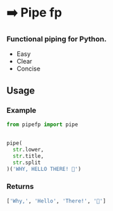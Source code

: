 # ➡️ Pipe fp

### Functional piping for Python.

- Easy
- Clear
- Concise

## Usage
### Example

```python
from pipefp import pipe


pipe(
  str.lower,
  str.title,
  str.split
)('WHY, HELLO THERE! 🐰')
``` 
### Returns

```python
['Why,', 'Hello', 'There!', '🐰']
```

